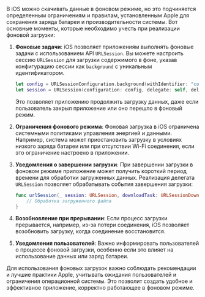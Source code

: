 В iOS можно скачивать данные в фоновом режиме, но это подчиняется определенным ограничениям и правилам, установленным Apple для сохранения заряда батареи и производительности системы. Вот основные моменты, которые необходимо учесть при реализации фоновой загрузки:

1. **Фоновые задачи**: iOS позволяет приложениям выполнять фоновые задачи с использованием API `URLSession`. Вы можете настроить сессию `URLSession` для загрузки содержимого в фоне, указав конфигурацию сессии как `background` с уникальным идентификатором.

   ```swift
   let config = URLSessionConfiguration.background(withIdentifier: "com.example.myApp.bgSession")
   let session = URLSession(configuration: config, delegate: self, delegateQueue: nil)
   ```

   Это позволяет приложению продолжить загрузку данных, даже если пользователь закрыл приложение или оно перешло в фоновый режим.

2. **Ограничения фонового режима**: Фоновая загрузка в iOS ограничена системными политиками управления энергией и данными. Например, система может приостановить загрузку в условиях низкого заряда батареи или при отсутствии Wi-Fi соединения, если это ограничение настроено в приложении.

3. **Уведомления о завершении загрузки**: При завершении загрузки в фоновом режиме приложение может получить короткий период времени для обработки загруженных данных. Реализация делегата `URLSession` позволяет обрабатывать события завершения загрузки:

   ```swift
   func urlSession(_ session: URLSession, downloadTask: URLSessionDownloadTask, didFinishDownloadingTo location: URL) {
       // Обработка загруженного файла
   }
   ```

4. **Возобновление при прерывании**: Если процесс загрузки прерывается, например, из-за потери соединения, iOS позволяет возобновить загрузку, когда соединение восстановится.

5. **Уведомления пользователей**: Важно информировать пользователей о процессе фоновой загрузки, особенно если это влияет на использование данных или заряд батареи.

Для использования фоновых загрузок важно соблюдать рекомендации и лучшие практики Apple, учитывать ожидания пользователей и ограничения операционной системы. Это позволит создать удобное и эффективное приложение, корректно работающее в фоновом режиме.